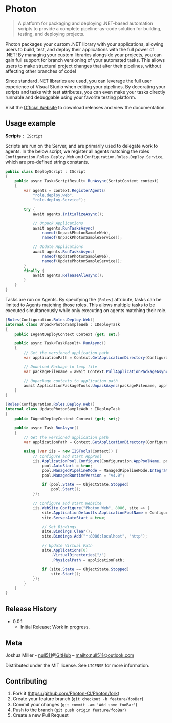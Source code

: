 # Photon
> A platform for packaging and deploying .NET-based automation scripts to provide a complete pipeline-as-code solution for building, testing, and deploying projects.

Photon packages your custom .NET library with your applications, allowing users to build, test, and deploy their applications with the full power of .NET! By managing your custom libraries alongside your projects, you can gain full support for branch versioning of your automated tasks. This allows users to make structural project changes that alter their pipelines, without affecting other branches of code!

Since standard .NET libraries are used, you can leverage the full user experience of Visual Studio when editing your pipelines. By decorating your scripts and tasks with test attributes, you can even make your tasks directly runnable and debuggable using your favorite testing platform.

Visit the [Official Website](http://www.photon.ci/) to download releases and view the documentation.

## Usage example

**Scripts** `: IScript`

Scripts are run on the Server, and are primarily used to delegate work to agents. In the below script, we register all agents matching the roles `Configuration.Roles.Deploy.Web` and `Configuration.Roles.Deploy.Service`, which are pre-defined string constants.

```c#
public class DeployScript : IScript
{
    public async Task<ScriptResult> RunAsync(ScriptContext context)
    {
        var agents = context.RegisterAgents(
            "role.deploy.web",
            "role.deploy.Service");

        try {
            await agents.InitializeAsync();

            // Unpack Applications
            await agents.RunTasksAsync(
                nameof(UnpackPhotonSampleWeb),
                nameof(UnpackPhotonSampleService));

            // Update Applications
            await agents.RunTasksAsync(
                nameof(UpdatePhotonSampleWeb),
                nameof(UpdatePhotonSampleService));
        }
        finally {
            await agents.ReleaseAllAsync();
        }
    }
}

```

Tasks are run on Agents. By specifying the `[Roles]` attribute, tasks can be limited to Agents matching those roles. This allows multiple tasks to be executed simultaneously while only executing on agents matching their role.

```c#
[Roles(Configuration.Roles.Deploy.Web)]
internal class UnpackPhotonSampleWeb : IDeployTask
{
    public IAgentDeployContext Context {get; set;}

    public async Task<TaskResult> RunAsync()
    {
        // Get the versioned application path
        var applicationPath = Context.GetApplicationDirectory(Configuration.Apps.Web.AppName, Context.ProjectPackageVersion);

        // Download Package to temp file
        var packageFilename = await Context.PullApplicationPackageAsync(Configuration.Apps.Web.PackageId, Context.ProjectPackageVersion);

        // Unpackage contents to application path
        await ApplicationPackageTools.UnpackAsync(packageFilename, applicationPath);
    }
}

```

```c#
[Roles(Configuration.Roles.Deploy.Web)]
internal class UpdatePhotonSampleWeb : IDeployTask
{
    public IAgentDeployContext Context {get; set;}

    public async Task RunAsync()
    {
        // Get the versioned application path
        var applicationPath = Context.GetApplicationDirectory(Configuration.Apps.Web.AppName, Context.ProjectPackageVersion);

        using (var iis = new IISTools(Context)) {
            // Configure and start AppPool
            iis.ApplicationPool.Configure(Configuration.AppPoolName, pool => {
                pool.AutoStart = true;
                pool.ManagedPipelineMode = ManagedPipelineMode.Integrated;
                pool.ManagedRuntimeVersion = "v4.0";

                if (pool.State == ObjectState.Stopped)
                    pool.Start();
            });

            // Configure and start Website
            iis.WebSite.Configure("Photon Web", 8086, site => {
                site.ApplicationDefaults.ApplicationPoolName = Configuration.AppPoolName;
                site.ServerAutoStart = true;

                // Set Bindings
                site.Bindings.Clear();
                site.Bindings.Add("*:8086:localhost", "http");

                // Update Virtual Path
                site.Applications[0]
                    .VirtualDirectories["/"]
                    .PhysicalPath = applicationPath;

                if (site.State == ObjectState.Stopped)
                    site.Start();
            });
        }
    }
}
```

## Release History

* 0.0.1
    * Initial Release; Work in progress.

## Meta

Joshua Miller - [null511@GitHub](https://github.com/null511) – <mailto:null511@outlook.com>

Distributed under the MIT license. See ``LICENSE`` for more information.

## Contributing

1. Fork it (<https://github.com/Photon-CI/Photon/fork>)
2. Create your feature branch (`git checkout -b feature/fooBar`)
3. Commit your changes (`git commit -am 'Add some fooBar'`)
4. Push to the branch (`git push origin feature/fooBar`)
5. Create a new Pull Request
